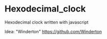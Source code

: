 # Hexodecimal_clock
Hexodecimal clock written with javascript

Idea: "Winderton"
https://github.com/Winderton
